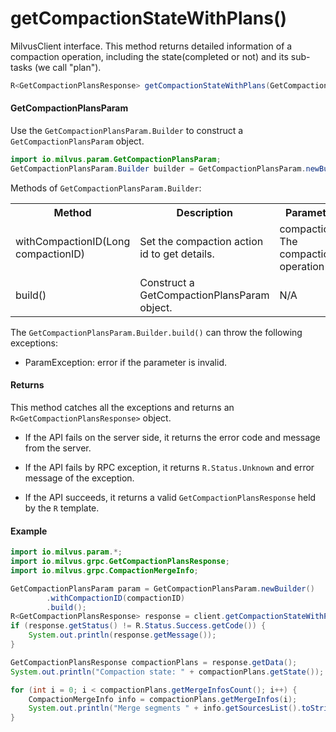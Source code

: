 # getCompactionStateWithPlans()

MilvusClient interface. This method returns detailed information of a compaction operation, including the state(completed or not) and its sub-tasks (we call "plan").

```java
R<GetCompactionPlansResponse> getCompactionStateWithPlans(GetCompactionPlansParam requestParam)
```

#### GetCompactionPlansParam

Use the `GetCompactionPlansParam.Builder` to construct a `GetCompactionPlansParam` object.

```java
import io.milvus.param.GetCompactionPlansParam;
GetCompactionPlansParam.Builder builder = GetCompactionPlansParam.newBuilder();
```

Methods of `GetCompactionPlansParam.Builder`:

<table>
    <tr>
        <th>Method</th>
        <th>Description</th>
        <th>Parameters</th>
    </tr>
    <tr>
        <td>withCompactionID(Long compactionID)</td>
        <td>Set the compaction action id to get details.</td>
        <td>compactionID: The compaction operation ID.</td>
    </tr>
    <tr>
        <td>build()</td>
        <td>Construct a GetCompactionPlansParam object.</td>
        <td>N/A</td>
    </tr>
</table>

The `GetCompactionPlansParam.Builder.build()` can throw the following exceptions:

- ParamException: error if the parameter is invalid.

#### Returns

This method catches all the exceptions and returns an `R<GetCompactionPlansResponse>` object.

- If the API fails on the server side, it returns the error code and message from the server.

- If the API fails by RPC exception, it returns `R.Status.Unknown` and error message of the exception.

- If the API succeeds, it returns a valid `GetCompactionPlansResponse` held by the `R` template.

#### Example

```java
import io.milvus.param.*;
import io.milvus.grpc.GetCompactionPlansResponse;
import io.milvus.grpc.CompactionMergeInfo;

GetCompactionPlansParam param = GetCompactionPlansParam.newBuilder()
        .withCompactionID(compactionID)
        .build();
R<GetCompactionPlansResponse> response = client.getCompactionStateWithPlans(param);
if (response.getStatus() != R.Status.Success.getCode()) {
    System.out.println(response.getMessage());
}

GetCompactionPlansResponse compactionPlans = response.getData();
System.out.println("Compaction state: " + compactionPlans.getState());

for (int i = 0; i < compactionPlans.getMergeInfosCount(); i++) {
    CompactionMergeInfo info = compactionPlans.getMergeInfos(i);
    System.out.println("Merge segments " + info.getSourcesList().toString() + " into new segment " + info.getTarget());
}
```
